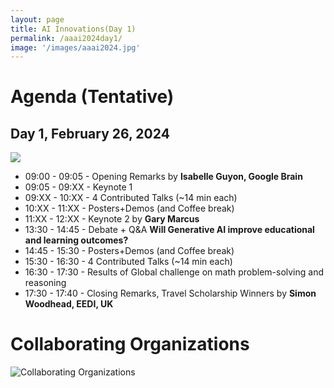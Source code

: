 ```yaml
---
layout: page
title: AI Innovations(Day 1)
permalink: /aaai2024day1/
image: '/images/aaai2024.jpg'
---
```



# Agenda (Tentative)

## Day 1, February 26, 2024

 <img src="{{site.baseurl}}/images/aaai2024/day1_agenda.png" />

* 09:00 - 09:05 - Opening Remarks by **Isabelle Guyon, Google Brain**
* 09:05 - 09:XX - Keynote 1
* 09:XX - 10:XX - 4 Contributed Talks (~14 min each)
* 10:XX - 11:XX - Posters+Demos (and Coffee break)
* 11:XX - 12:XX - Keynote 2 by **Gary Marcus**
* 13:30 - 14:45 - Debate + Q&A **Will Generative AI improve educational and learning outcomes?**
* 14:45 - 15:30 - Posters+Demos (and Coffee break)
* 15:30 - 16:30 - 4 Contributed Talks (~14 min each)
* 16:30 - 17:30 - Results of Global challenge on math problem-solving and reasoning
* 17:30 - 17:40 - Closing Remarks, Travel Scholarship Winners	by **Simon Woodhead, EEDI, UK**


# Collaborating Organizations

![Collaborating Organizations]({{site.baseurl}}/images/aaai2024/collaborating-organizations.png) 






